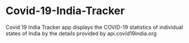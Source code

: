 # Covid-19-India-Tracker
Covid 19 India Tracker app displays the COVID-19 statistics of individual states of India by the details provided by api.covid19india.org
